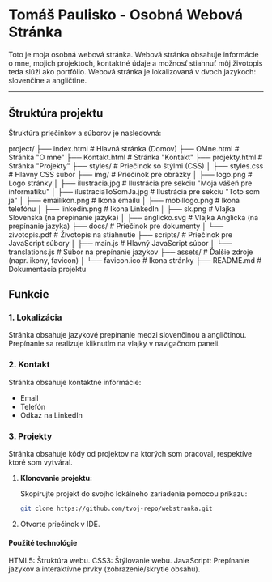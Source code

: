 # Tomáš Paulisko - Osobná Webová Stránka

Toto je moja osobná webová stránka. Webová stránka obsahuje informácie o mne, mojich projektoch, kontaktné údaje a možnosť stiahnuť môj životopis teda slúži ako portfólio. Webová stránka je lokalizovaná v dvoch jazykoch: slovenčine a angličtine.

---

## Štruktúra projektu

Štruktúra priečinkov a súborov je nasledovná:

project/
├── index.html             # Hlavná stránka (Domov)
├── OMne.html              # Stránka "O mne"
├── Kontakt.html           # Stránka "Kontakt"
├── projekty.html          # Stránka "Projekty"
├── styles/                # Priečinok so štýlmi (CSS)
│   ├── styles.css         # Hlavný CSS súbor
├── img/                   # Priečinok pre obrázky
│   ├── logo.png           # Logo stránky
│   ├── ilustracia.jpg     # Ilustrácia pre sekciu "Moja vášeň pre informatiku"
│   ├── ilustraciaToSomJa.jpg # Ilustrácia pre sekciu "Toto som ja"
│   ├── emailikon.png      # Ikona emailu
│   ├── mobillogo.png      # Ikona telefónu
│   ├── linkedin.png       # Ikona LinkedIn
│   ├── sk.png             # Vlajka Slovenska (na prepínanie jazyka)
│   ├── anglicko.svg       # Vlajka Anglicka (na prepínanie jazyka)
├── docs/                  # Priečinok pre dokumenty
│   └── zivotopis.pdf      # Životopis na stiahnutie
├── scripts/               # Priečinok pre JavaScript súbory
│   ├── main.js            # Hlavný JavaScript súbor
│   └── translations.js    # Súbor na prepínanie jazykov
├── assets/                # Ďalšie zdroje (napr. ikony, favicon)
│   └── favicon.ico        # Ikona stránky
├── README.md              # Dokumentácia projektu


## Funkcie

### 1. Lokalizácia
Stránka obsahuje jazykové prepínanie medzi slovenčinou a angličtinou. Prepínanie sa realizuje kliknutím na vlajky v navigačnom paneli.

### 2. Kontakt
Stránka obsahuje kontaktné informácie:
- Email
- Telefón
- Odkaz na LinkedIn

### 3. Projekty
Stránka obsahuje kódy od projektov na ktorých som pracoval, respektíve ktoré som vytváral.

1. **Klonovanie projektu:**

   Skopírujte projekt do svojho lokálneho zariadenia pomocou príkazu:

   ```bash
   git clone https://github.com/tvoj-repo/webstranka.git

2. Otvorte priečinok v IDE.

#### Použité technológie
HTML5: Štruktúra webu.
CSS3: Štýlovanie webu.
JavaScript: Prepínanie jazykov a interaktívne prvky (zobrazenie/skrytie obsahu).
